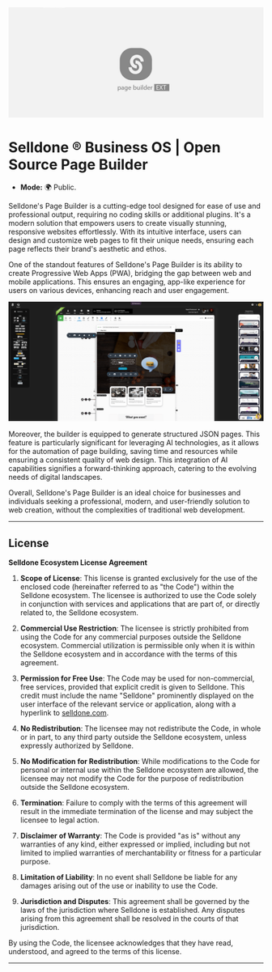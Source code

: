 ![Selldone Official Page Builder App](_docs/images/banner-page-builder-app.jpg)

# Selldone ® Business OS | Open Source Page Builder

* **Mode:** 🌍 Public.  


Selldone's Page Builder is a cutting-edge tool designed for ease of use and professional output, requiring no coding
skills or additional plugins. It's a modern solution that empowers users to create visually stunning, responsive
websites effortlessly. With its intuitive interface, users can design and customize web pages to fit their unique needs,
ensuring each page reflects their brand's aesthetic and ethos.

One of the standout features of Selldone's Page Builder is its ability to create Progressive Web Apps (PWA), bridging
the gap between web and mobile applications. This ensures an engaging, app-like experience for users on various devices,
enhancing reach and user engagement.

![Selldone Page Builder Screenshot](_docs/screenshots/selldone-page-builder-1.png)


Moreover, the builder is equipped to generate structured JSON pages. This feature is particularly significant for
leveraging AI technologies, as it allows for the automation of page building, saving time and resources while ensuring a
consistent quality of web design. This integration of AI capabilities signifies a forward-thinking approach, catering to
the evolving needs of digital landscapes.

Overall, Selldone's Page Builder is an ideal choice for businesses and individuals seeking a professional, modern, and
user-friendly solution to web creation, without the complexities of traditional web development.




---

## License
**Selldone Ecosystem License Agreement**

1. **Scope of License**: This license is granted exclusively for the use of the enclosed code (hereinafter referred to as "the Code") within the Selldone ecosystem. The licensee is authorized to use the Code solely in conjunction with services and applications that are part of, or directly related to, the Selldone ecosystem.

2. **Commercial Use Restriction**: The licensee is strictly prohibited from using the Code for any commercial purposes outside the Selldone ecosystem. Commercial utilization is permissible only when it is within the Selldone ecosystem and in accordance with the terms of this agreement.

3. **Permission for Free Use**: The Code may be used for non-commercial, free services, provided that explicit credit is given to Selldone. This credit must include the name "Selldone" prominently displayed on the user interface of the relevant service or application, along with a hyperlink to [selldone.com](https://selldone.com).

4. **No Redistribution**: The licensee may not redistribute the Code, in whole or in part, to any third party outside the Selldone ecosystem, unless expressly authorized by Selldone.

5. **No Modification for Redistribution**: While modifications to the Code for personal or internal use within the Selldone ecosystem are allowed, the licensee may not modify the Code for the purpose of redistribution outside the Selldone ecosystem.

6. **Termination**: Failure to comply with the terms of this agreement will result in the immediate termination of the license and may subject the licensee to legal action.

7. **Disclaimer of Warranty**: The Code is provided "as is" without any warranties of any kind, either expressed or implied, including but not limited to implied warranties of merchantability or fitness for a particular purpose.

8. **Limitation of Liability**: In no event shall Selldone be liable for any damages arising out of the use or inability to use the Code.

9. **Jurisdiction and Disputes**: This agreement shall be governed by the laws of the jurisdiction where Selldone is established. Any disputes arising from this agreement shall be resolved in the courts of that jurisdiction.

By using the Code, the licensee acknowledges that they have read, understood, and agreed to the terms of this license.

---

